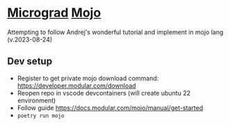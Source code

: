 # [Micrograd](https://youtu.be/VMj-3S1tku0?si=EpDtCDZ-rv9ClTwC) [Mojo](https://docs.modular.com/mojo/)

Attempting to follow Andrej's wonderful tutorial and implement in mojo lang (v.2023-08-24)

## Dev setup
- Register to get private mojo download command: https://developer.modular.com/download
- Reopen repo in vscode devcontainers (will create ubuntu 22 environment)
- Follow guide https://docs.modular.com/mojo/manual/get-started
- `poetry run mojo`
